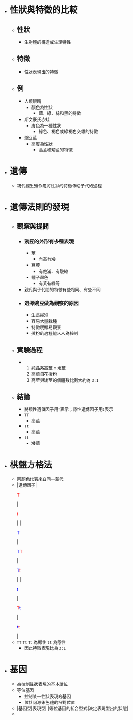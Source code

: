 - # 性狀與特徵的比較
	- ## 性狀
		- 生物體的構造或生理特性
	- ## 特徵
		- 性狀表現出的特徵
	- ## 例
		- 人類眼睛
			- 顏色為性狀
				- 藍、綠、棕和黑的特徵
		- 斯文豪氏赤蛙
			- 膚色為一種性狀
				- 綠色、褐色或綠褐色交雜的特徵
		- 豌豆莖
			- 高度為性狀
				- 高莖和矮莖的特徵
- # 遺傳
	- 親代經生殖作用將性狀的特徵傳給子代的過程
- # 遺傳法則的發現
	- ## 觀察與提問
		- ### 豌豆的外形有多種表現
			- 莖
				- 有高有矮
			- 豆莢
				- 有飽滿、有皺縮
			- 種子顏色
				- 有黃有綠等
		- 親代與子代間的特徵有些相同、有些不同
		- ### 選擇豌豆做為觀察的原因
			- 生長期短
			- 容易大量栽種
			- 特徵明顯易觀察
			- 授粉的過程能以人為控制
	- ## 實驗過程
		- 1. 純品系高莖 x 矮莖
		  2. 高莖自花授粉
		  3. 高莖與矮莖的個體數比例大約為 `3:1`
	- ## 結論
		- 將顯性遺傳因子用`T`表示；隱性遺傳因子用`t`表示
		- `TT`
			- 高莖
		- `Tt`
			- 高莖
		- `tt`
			- 矮莖
- # 棋盤方格法
	- 同顏色代表來自同一親代
	- |遺傳因子|<p style="color:red">T</p>|<p style="color:red">t</p>|
	  |<p style="color:blue">T</p>|<p><span style="color:blue">T</span><span style="color:red">T</span></p>|<p><span style="color:blue">T</span><span style="color:red">t</span></p>|
	  |<p style="color:blue">t</p>|<p><span style="color:red">T</span><span style="color:blue">t</span></p>|<p><span style="color:blue">t</span><span style="color:red">t</span></p>|
	- `TT` `Tt` `Tt` 為顯性
	  `tt` 為隱性
		- 因此特徵表現比為 `3:1`
- # 基因
	- 為控制性狀表現的基本單位
	- 等位基因
		- 控制某一性狀表現的基因
		- 位於同源染色體的相對位置
	- |基因型|表現型|
	  |等位基因的組合型式|決定表現型出的狀態|
	-
